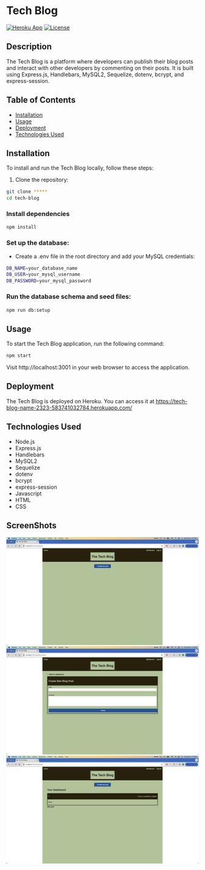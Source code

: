 # Tech Blog

[![Heroku App](https://img.shields.io/badge/heroku-deployed-6567a5?logo=heroku)](https://your-heroku-app-url.herokuapp.com/)
[![License](https://img.shields.io/badge/license-MIT-blue.svg)](https://opensource.org/licenses/MIT)

## Description

The Tech Blog is a platform where developers can publish their blog posts and interact with other developers by commenting on their posts. It is built using Express.js, Handlebars, MySQL2, Sequelize, dotenv, bcrypt, and express-session.

## Table of Contents

- [Installation](#installation)
- [Usage](#usage)
- [Deployment](#deployment)
- [Technologies Used](#technologies-used)


## Installation

To install and run the Tech Blog locally, follow these steps:

1. Clone the repository:

```bash
git clone *****
cd tech-blog
```
### Install dependencies
 ```bash
npm install
```
###  Set up the database:

* Create a .env file in the root directory and add your MySQL credentials:
```bash
DB_NAME=your_database_name
DB_USER=your_mysql_username
DB_PASSWORD=your_mysql_password
```

### Run the database schema and seed files:

```bash
npm run db:setup
```

## Usage

To start the Tech Blog application, run the following command:

```bash
npm start
```

Visit http://localhost:3001 in your web browser to access the application.

## Deployment

The Tech Blog is deployed on Heroku. You can access it at https://tech-blog-name-2323-583741032784.herokuapp.com/

## Technologies Used
* Node.js
* Express.js
* Handlebars
* MySQL2
* Sequelize
* dotenv
* bcrypt
* express-session
* Javascript
* HTML
* CSS

## ScreenShots

![](./Screenshot%202024-03-04%20at%202.15.43%20PM%20(2).png)
![](./Screenshot%202024-03-04%20at%202.16.21%20PM%20(2).png)
![](./Screenshot%202024-03-04%20at%202.16.52%20PM%20(2).png)